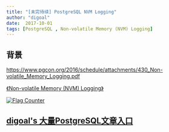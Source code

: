 ```yaml
---
title: "[未完待续] PostgreSQL NVM Logging"
author: "digoal"
date:  2017-10-01
tags: [PostgreSQL , Non-volatile Memory (NVM) Logging]
---
```

## 背景    
    
https://www.pgcon.org/2016/schedule/attachments/430_Non-volatile_Memory_Logging.pdf   
  
[《Non-volatile Memory (NVM) Logging》](20171001_04_pdf_001.pdf)   
   
  
<a rel="nofollow" href="http://info.flagcounter.com/h9V1"  ><img src="http://s03.flagcounter.com/count/h9V1/bg_FFFFFF/txt_000000/border_CCCCCC/columns_2/maxflags_12/viewers_0/labels_0/pageviews_0/flags_0/"  alt="Flag Counter"  border="0"  ></a>  
  
  
  
  
  
  
## [digoal's 大量PostgreSQL文章入口](https://github.com/digoal/blog/blob/master/README.md "22709685feb7cab07d30f30387f0a9ae")
  
